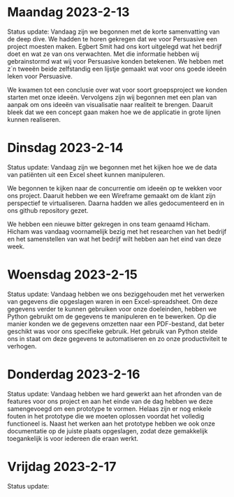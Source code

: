# Maandag 2023-2-13
Status update: Vandaag zijn we begonnen met de korte samenvatting van de deep dive. We hadden te horen gekregen dat we voor Persuasive een project moesten maken. Egbert Smit had ons kort uitgelegd wat het bedrijf doet en wat ze van ons verwachten. Met die informatie hebben wij gebrainstormd wat wij voor Persuasive konden betekenen. We hebben met z´n tweeën beide zelfstandig een lijstje gemaakt wat voor ons goede ideeën leken voor Persuasive.

We kwamen tot een conclusie over wat voor soort groepsproject we konden starten met onze ideeën. Vervolgens zijn wij begonnen met een plan van aanpak om ons ideeën van visualisatie naar realiteit te brengen. Daaruit bleek dat we een concept gaan maken hoe we de applicatie in grote lijnen kunnen realiseren.

# Dinsdag 2023-2-14
Status update: Vandaag zijn we begonnen met het kijken hoe we de data van patiënten uit een Excel sheet kunnen manipuleren.

We begonnen te kijken naar de concurrentie om ideeën op te wekken voor ons project. Daaruit hebben we een Wireframe gemaakt om de klant zijn perspectief te virtualiseren. Daarna hadden we alles gedocumenteerd en in ons github repository gezet.

We hebben een nieuwe bitter gekregen in ons team genaamd Hicham. Hicham was vandaag voornamelijk bezig met het researchen van het bedrijf en het samenstellen van wat het bedrijf wilt hebben aan het eind van deze week. 


# Woensdag 2023-2-15
Status update: Vandaag hebben we ons beziggehouden met het verwerken van gegevens die opgeslagen waren in een Excel-spreadsheet. Om deze gegevens verder te kunnen gebruiken voor onze doeleinden, hebben we Python gebruikt om de gegevens te manipuleren en te bewerken. Op die manier konden we de gegevens omzetten naar een PDF-bestand, dat beter geschikt was voor ons specifieke gebruik. Het gebruik van Python stelde ons in staat om deze gegevens te automatiseren en zo onze productiviteit te verhogen.


# Donderdag 2023-2-16
Status update: Vandaag hebben we hard gewerkt aan het afronden van de features voor ons project en aan het einde van de dag hebben we deze samengevoegd om een prototype te vormen. Helaas zijn er nog enkele fouten in het prototype die we moeten oplossen voordat het volledig functioneel is. Naast het werken aan het prototype hebben we ook onze documentatie op de juiste plaats opgeslagen, zodat deze gemakkelijk toegankelijk is voor iedereen die eraan werkt.


# Vrijdag 2023-2-17
Status update: